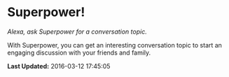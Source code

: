 # Superpower!
*Alexa, ask Superpower for a conversation topic.*

With Superpower, you can get an interesting conversation topic to start an engaging discussion with your friends and family.

**Last Updated:** 2016-03-12 17:45:05